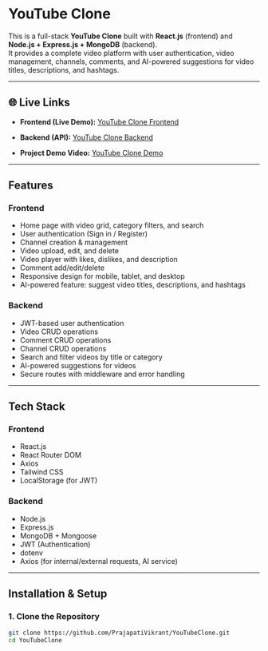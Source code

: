 # YouTube Clone

This is a full-stack **YouTube Clone** built with **React.js** (frontend) and **Node.js + Express.js + MongoDB** (backend).  
It provides a complete video platform with user authentication, video management, channels, comments, and AI-powered suggestions for video titles, descriptions, and hashtags.

---

## 🌐 Live Links

- **Frontend (Live Demo):** [YouTube Clone Frontend](https://your-frontend-live-link.vercel.app)  
- **Backend (API):** [YouTube Clone Backend](https://youtube-backend-lovat.vercel.app)

- **Project Demo Video:** [YouTube Clone Demo](https://your-demo-video-link.com)

---

## Features

### Frontend
- Home page with video grid, category filters, and search
- User authentication (Sign in / Register)
- Channel creation & management
- Video upload, edit, and delete
- Video player with likes, dislikes, and description
- Comment add/edit/delete
- Responsive design for mobile, tablet, and desktop
- AI-powered feature: suggest video titles, descriptions, and hashtags

### Backend
- JWT-based user authentication
- Video CRUD operations
- Comment CRUD operations
- Channel CRUD operations
- Search and filter videos by title or category
- AI-powered suggestions for videos
- Secure routes with middleware and error handling

---

## Tech Stack

### Frontend
- React.js
- React Router DOM
- Axios
- Tailwind CSS
- LocalStorage (for JWT)

### Backend
- Node.js
- Express.js
- MongoDB + Mongoose
- JWT (Authentication)
- dotenv
- Axios (for internal/external requests, AI service)

---

## Installation & Setup

### 1. Clone the Repository
```bash
git clone https://github.com/PrajapatiVikrant/YouTubeClone.git
cd YouTubeClone
